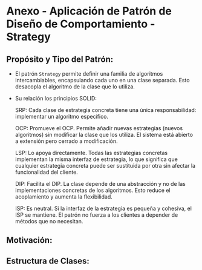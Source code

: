 # Anexo - Aplicación de Patrón de Diseño de Comportamiento - Strategy

## Propósito y Tipo del Patrón:

- El patrón `Strategy` permite definir una familia de algoritmos intercambiables, encapsulando cada uno en una clase separada. Esto desacopla el algoritmo de la clase que lo utiliza.

- Su relación los principios SOLID:

  SRP: Cada clase de estrategia concreta tiene una única responsabilidad: implementar un algoritmo específico.
  
  OCP: Promueve el OCP. Permite añadir nuevas estrategias (nuevos algoritmos) sin modificar la clase que los utiliza. El sistema está abierto a extensión pero cerrado a modificación.
  
  LSP: Lo apoya directamente. Todas las estrategias concretas implementan la misma interfaz de estrategia, lo que significa que cualquier estrategia concreta puede ser sustituida por otra sin afectar la funcionalidad del cliente.
  
  DIP: Facilita el DIP. La clase depende de una abstracción y no de las implementaciones concretas de los algoritmos. Esto reduce el acoplamiento y aumenta la flexibilidad.
  
  ISP: Es neutral. Si la interfaz de la estrategia es pequeña y cohesiva, el ISP se mantiene. El patrón no fuerza a los clientes a depender de métodos que no necesitan.

## Motivación:

## Estructura de Clases:
